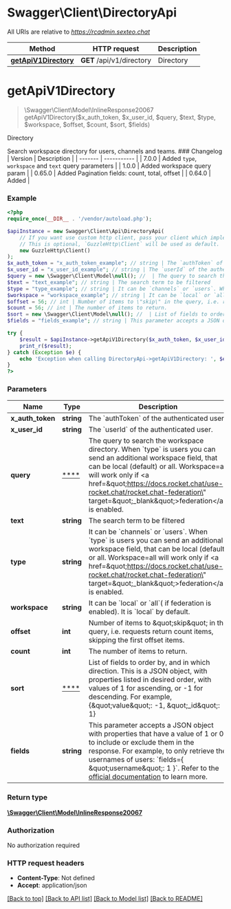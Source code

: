# Swagger\Client\DirectoryApi

All URIs are relative to *https://rcadmin.sexteo.chat*

Method | HTTP request | Description
------------- | ------------- | -------------
[**getApiV1Directory**](DirectoryApi.md#getapiv1directory) | **GET** /api/v1/directory | Directory

# **getApiV1Directory**
> \Swagger\Client\Model\InlineResponse20067 getApiV1Directory($x_auth_token, $x_user_id, $query, $text, $type, $workspace, $offset, $count, $sort, $fields)

Directory

Search workspace directory for users, channels and teams.   ### Changelog | Version | Description | | ------- | ----------- | | 7.0.0   | Added `type`, `workspace` and `text` query parameters | | 1.0.0   | Added workspace query param | | 0.65.0  | Added Pagination fields: count, total, offset | | 0.64.0  | Added |

### Example
```php
<?php
require_once(__DIR__ . '/vendor/autoload.php');

$apiInstance = new Swagger\Client\Api\DirectoryApi(
    // If you want use custom http client, pass your client which implements `GuzzleHttp\ClientInterface`.
    // This is optional, `GuzzleHttp\Client` will be used as default.
    new GuzzleHttp\Client()
);
$x_auth_token = "x_auth_token_example"; // string | The `authToken` of the authenticated user.
$x_user_id = "x_user_id_example"; // string | The `userId` of the authenticated user.
$query = new \Swagger\Client\Model\null(); //  | The query to search the workspace directory. When `type` is users you can send an additional workspace field, that can be local (default) or all. Workspace=all will work only if <a href=\"https://docs.rocket.chat/use-rocket.chat/rocket.chat-federation\" target=\"_blank\">federation</a> is enabled.
$text = "text_example"; // string | The search term to be filtered
$type = "type_example"; // string | It can be `channels` or `users`. When `type` is users you can send an additional workspace field, that can be local (default) or all. Workspace=all will work only if <a href=\"https://docs.rocket.chat/use-rocket.chat/rocket.chat-federation\" target=\"_blank\">federation</a> is enabled.
$workspace = "workspace_example"; // string | It can be `local` or `all`( if federation is enabled). It is `local` by default.
$offset = 56; // int | Number of items to \"skip\" in the query, i.e. requests return count items, skipping the first offset items.
$count = 56; // int | The number of items to return.
$sort = new \Swagger\Client\Model\null(); //  | List of fields to order by, and in which direction. This is a JSON object, with properties listed in desired order, with values of 1 for ascending, or -1 for descending. For example, {\"value\": -1, \"_id\": 1}
$fields = "fields_example"; // string | This parameter accepts a JSON object with properties that have a value of 1 or 0 to include or exclude them in the response. For example, to only retrieve the usernames of users: `fields={ \"username\": 1 }`. Refer to the [official documentation](https://developer.rocket.chat/apidocs/query-parameters#query-and-fields) to learn more.

try {
    $result = $apiInstance->getApiV1Directory($x_auth_token, $x_user_id, $query, $text, $type, $workspace, $offset, $count, $sort, $fields);
    print_r($result);
} catch (Exception $e) {
    echo 'Exception when calling DirectoryApi->getApiV1Directory: ', $e->getMessage(), PHP_EOL;
}
?>
```

### Parameters

Name | Type | Description  | Notes
------------- | ------------- | ------------- | -------------
 **x_auth_token** | **string**| The &#x60;authToken&#x60; of the authenticated user. |
 **x_user_id** | **string**| The &#x60;userId&#x60; of the authenticated user. |
 **query** | [****](../Model/.md)| The query to search the workspace directory. When &#x60;type&#x60; is users you can send an additional workspace field, that can be local (default) or all. Workspace&#x3D;all will work only if &lt;a href&#x3D;\&quot;https://docs.rocket.chat/use-rocket.chat/rocket.chat-federation\&quot; target&#x3D;\&quot;_blank\&quot;&gt;federation&lt;/a&gt; is enabled. |
 **text** | **string**| The search term to be filtered | [optional]
 **type** | **string**| It can be &#x60;channels&#x60; or &#x60;users&#x60;. When &#x60;type&#x60; is users you can send an additional workspace field, that can be local (default) or all. Workspace&#x3D;all will work only if &lt;a href&#x3D;\&quot;https://docs.rocket.chat/use-rocket.chat/rocket.chat-federation\&quot; target&#x3D;\&quot;_blank\&quot;&gt;federation&lt;/a&gt; is enabled. | [optional]
 **workspace** | **string**| It can be &#x60;local&#x60; or &#x60;all&#x60;( if federation is enabled). It is &#x60;local&#x60; by default. | [optional]
 **offset** | **int**| Number of items to \&quot;skip\&quot; in the query, i.e. requests return count items, skipping the first offset items. | [optional]
 **count** | **int**| The number of items to return. | [optional]
 **sort** | [****](../Model/.md)| List of fields to order by, and in which direction. This is a JSON object, with properties listed in desired order, with values of 1 for ascending, or -1 for descending. For example, {\&quot;value\&quot;: -1, \&quot;_id\&quot;: 1} | [optional]
 **fields** | **string**| This parameter accepts a JSON object with properties that have a value of 1 or 0 to include or exclude them in the response. For example, to only retrieve the usernames of users: &#x60;fields&#x3D;{ \&quot;username\&quot;: 1 }&#x60;. Refer to the [official documentation](https://developer.rocket.chat/apidocs/query-parameters#query-and-fields) to learn more. | [optional]

### Return type

[**\Swagger\Client\Model\InlineResponse20067**](../Model/InlineResponse20067.md)

### Authorization

No authorization required

### HTTP request headers

 - **Content-Type**: Not defined
 - **Accept**: application/json

[[Back to top]](#) [[Back to API list]](../../README.md#documentation-for-api-endpoints) [[Back to Model list]](../../README.md#documentation-for-models) [[Back to README]](../../README.md)

